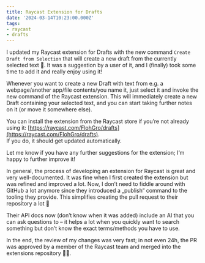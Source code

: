 ```yaml
---
title: Raycast Extension for Drafts
date: '2024-03-14T10:23:00.000Z'
tags:
- raycast
- drafts
---
```

I updated my Raycast extension for Drafts with the new command `Create Draft from Selection` that will create a new draft from the currently selected text 🥳. It was a suggestion by a user of it, and I (finally) took some time to add it and really enjoy using it!

Whenever you want to create a new Draft with text from e.g. a webpage/another app/file contents/you name it, just select it and invoke the new command of the Raycast extension. This will immediately create a new Draft containing your selected text, and you can start taking further notes on it (or move it somewhere else).

You can install the extension from the Raycast store if you’re not already using it: [https://raycast.com/FlohGro/drafts](https://raycast.com/FlohGro/drafts).  
If you do, it should get updated automatically.

Let me know if you have any further suggestions for the extension; I‘m happy to further improve it!

In general, the process of developing an extension for Raycast is great and very well-documented. It was fine when I first created the extension but was refined and improved a lot. Now, I don’t need to fiddle around with GitHub a lot anymore since they introduced a „publish“ command to the tooling they provide. This simplifies creating the pull request to their repository a lot 🙂

Their API docs now (don’t know when it was added) include an AI that you can ask questions to – it helps a lot when you quickly want to search something but don’t know the exact terms/methods you have to use.

In the end, the review of my changes was very fast; in not even 24h, the PR was approved by a member of the Raycast team and merged into the extensions repository 👍🏼.